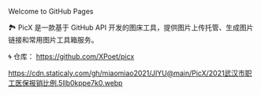 Welcome to GitHub Pages

🏞️ PicX 是一款基于 GitHub API 开发的图床工具，提供图片上传托管、生成图片链接和常用图片工具箱服务。

🌀 仓库：
https://github.com/XPoet/picx

https://cdn.staticaly.com/gh/miaomiao2021/JIYU@main/PicX/2021武汉市职工医保报销比例.5llb0kppe7k0.webp

